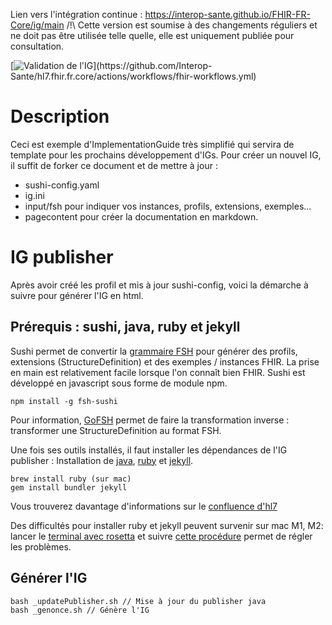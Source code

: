 Lien vers l'intégration continue : https://interop-sante.github.io/FHIR-FR-Core/ig/main
/!\ Cette version est soumise à des changements réguliers et ne doit pas être utilisée telle quelle, elle est uniquement publiée pour consultation.


[![Validation de l'IG]([https://github.com/ansforge/IG-fhir-gestion-agenda-partage](https://github.com/Interop-Sante/hl7.fhir.fr.core)/actions/workflows/fhir-workflows.yml/badge.svg)](https://github.com/Interop-Sante/hl7.fhir.fr.core/actions/workflows/fhir-workflows.yml)

# Description

Ceci est exemple d'ImplementationGuide très simplifié qui servira de template pour les prochains développement d'IGs. Pour créer un nouvel IG, il suffit de forker ce document et de mettre à jour :

* sushi-config.yaml
* ig.ini
* input/fsh pour indiquer vos instances, profils, extensions, exemples...
* pagecontent pour créer la documentation en markdown.

# IG publisher

Après avoir créé les profil et mis à jour sushi-config, voici la démarche à suivre pour générer l'IG en html.

## Prérequis : sushi, java, ruby et jekyll

Sushi permet de convertir la [grammaire FSH](https://build.fhir.org/ig/HL7/fhir-shorthand/) pour générer des profils, extensions (StructureDefinition) et des exemples / instances FHIR. La prise en main est relativement facile lorsque l'on connaît bien FHIR.
Sushi est développé en javascript sous forme de module npm. 

```
npm install -g fsh-sushi
```

Pour information, [GoFSH](https://github.com/FHIR/GoFSH) permet de faire la transformation inverse : transformer une StructureDefinition au format FSH.

Une fois ses outils installés, il faut installer les dépendances de l'IG publisher :
Installation de [java](https://www.java.com/fr/download/help/download_options.html), [ruby](https://www.ruby-lang.org/fr/documentation/installation/) et [jekyll](https://jekyllrb.com/docs/installation/).

```
brew install ruby (sur mac)
gem install bundler jekyll
```

Vous trouverez davantage d'informations sur le [confluence d'hl7](https://confluence.hl7.org/display/FHIR/IG+Publisher+Documentation)

Des difficultés pour installer ruby et jekyll peuvent survenir sur mac M1, M2: lancer le [terminal avec rosetta](https://apple.stackexchange.com/questions/428768/on-apple-m1-with-rosetta-how-to-open-entire-terminal-iterm-in-x86-64-architec) et suivre [cette procédure](https://github.com/jekyll/jekyll/issues/8576#issuecomment-798080994) permet de régler les problèmes.

## Générer l'IG

```
bash _updatePublisher.sh // Mise à jour du publisher java
bash _genonce.sh // Génère l'IG
```
